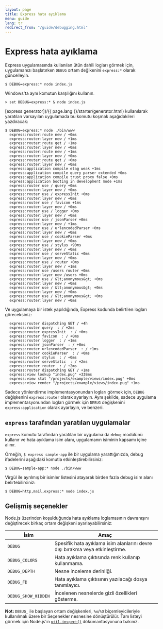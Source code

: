 ```yaml
---
layout: page
title: Express hata ayıklama
menu: guide
lang: tr
redirect_from: "/guide/debugging.html"
---
```

# Express hata ayıklama

Express uygulamasında kullanılan ütün dahili logları görmek için, uygulamanızı başlatırken `DEBUG` ortam değikenini `express:*` olarak güncelleyin.

```console
$ DEBUG=express:* node index.js
```

Windows'ta aynı komutun karşılığını kullanın.

```console
> set DEBUG=express:* & node index.js
```
[express generator](/{{ page.lang }}/starter/generator.html) kullanılarak yaratılan varsayılan uygulamada bu komutu koşmak aşağıdakileri yazdıracak:

```console
$ DEBUG=express:* node ./bin/www
  express:router:route new / +0ms
  express:router:layer new / +1ms
  express:router:route get / +1ms
  express:router:layer new / +0ms
  express:router:route new / +1ms
  express:router:layer new / +0ms
  express:router:route get / +0ms
  express:router:layer new / +0ms
  express:application compile etag weak +1ms
  express:application compile query parser extended +0ms
  express:application compile trust proxy false +0ms
  express:application booting in development mode +1ms
  express:router use / query +0ms
  express:router:layer new / +0ms
  express:router use / expressInit +0ms
  express:router:layer new / +0ms
  express:router use / favicon +1ms
  express:router:layer new / +0ms
  express:router use / logger +0ms
  express:router:layer new / +0ms
  express:router use / jsonParser +0ms
  express:router:layer new / +1ms
  express:router use / urlencodedParser +0ms
  express:router:layer new / +0ms
  express:router use / cookieParser +0ms
  express:router:layer new / +0ms
  express:router use / stylus +90ms
  express:router:layer new / +0ms
  express:router use / serveStatic +0ms
  express:router:layer new / +0ms
  express:router use / router +0ms
  express:router:layer new / +1ms
  express:router use /users router +0ms
  express:router:layer new /users +0ms
  express:router use / &lt;anonymous&gt; +0ms
  express:router:layer new / +0ms
  express:router use / &lt;anonymous&gt; +0ms
  express:router:layer new / +0ms
  express:router use / &lt;anonymous&gt; +0ms
  express:router:layer new / +0ms
```

Ve uygulamaya bir istek yapıldığında, Express kodunda belirtilen logları göreceksiniz:

```console
  express:router dispatching GET / +4h
  express:router query  : / +2ms
  express:router expressInit  : / +0ms
  express:router favicon  : / +0ms
  express:router logger  : / +1ms
  express:router jsonParser  : / +0ms
  express:router urlencodedParser  : / +1ms
  express:router cookieParser  : / +0ms
  express:router stylus  : / +0ms
  express:router serveStatic  : / +2ms
  express:router router  : / +2ms
  express:router dispatching GET / +1ms
  express:view lookup "index.pug" +338ms
  express:view stat "/projects/example/views/index.pug" +0ms
  express:view render "/projects/example/views/index.pug" +1ms
```

Sadece yönlendirme implementasyonundan logları görmek için, `DEBUG` değişkenini `express:router` olarak ayarlayın. Aynı şekilde, sadece uygulama implementasyonundan logları görmek için `DEBUG` değişkenini `express:application` olarak ayarlayın, ve benzeri.

## `express` tarafından yaratılan uygulamalar

`express` komutu tarafından yaratılan bir uygulama da `debug` modülünü kullanır ve hata ayıklama isim alanı, uygulamanın isiminin kapsamı içine alınır.

Örneğin, `$ express sample-app` ile bir uygulama yarattığınızda, debug ifadelerini aşağıdaki komutla etkinleştirebilirsiniz:

```console
$ DEBUG=sample-app:* node ./bin/www
```

Virgül ile ayrılmış bir isimler listesini atayarak birden fazla debug isim alanı belirtebilirsiniz:

```console
$ DEBUG=http,mail,express:* node index.js
```

## Gelişmiş seçenekler

Node.js üzerinden koşulduğunda hata ayıklama loglamasının davranışını değiştirecek birkaç ortam değişkeni ayarlayabilirsiniz:

| İsim      | Amaç                                            |
|-----------|-------------------------------------------------|
| `DEBUG`   | Spesifik hata ayıklama isim alanlarını devre dışı bırakma veya etkinleştirme. |
| `DEBUG_COLORS`| Hata ayıklama çıktısında renk kullanıp kullanmama.|
| `DEBUG_DEPTH` | Nesne inceleme derinliği.|
| `DEBUG_FD`    | Hata ayıklama çıktısının yazılacağı dosya tanımlayıcı. |
| `DEBUG_SHOW_HIDDEN` | İncelenen nesnelerde gizli özellikleri gösterme. |

__Not:__ `DEBUG_` ile başlayan ortam değişkenleri, `%o`/`%O` biçemleyicileriyle kullanılmak üzere bir Seçenekler nesnesine dönüştürülür.
Tam listeyi görmek için Node.js'in [`util.inspect()`](https://nodejs.org/api/util.html#util_util_inspect_object_options) dökümantasyonuna bakınız.
